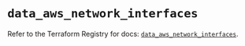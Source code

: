 # `data_aws_network_interfaces`

Refer to the Terraform Registry for docs: [`data_aws_network_interfaces`](https://registry.terraform.io/providers/hashicorp/aws/6.13.0/docs/data-sources/network_interfaces).
